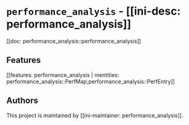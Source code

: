 # `performance_analysis` - [[ini-desc: performance_analysis]]

[[doc: performance_analysis::performance_analysis]]

## Features

[[features: performance_analysis | mentities: performance_analysis::PerfMap;performance_analysis::PerfEntry]]

## Authors

This project is maintained by [[ini-maintainer: performance_analysis]].
